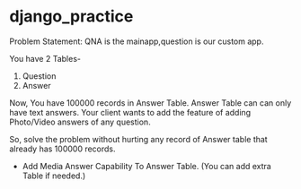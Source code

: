 # django_practice

Problem Statement:
QNA is the mainapp,question is our custom app.

You have 2 Tables-
1. Question
2. Answer

Now, You have 100000 records in Answer Table. Answer Table can can only have text answers.
Your client wants to add the feature of adding Photo/Video answers of any question.

So, solve the problem without hurting any record of Answer table that already has 100000 records.

- Add Media Answer Capability To Answer Table. (You can add extra Table if needed.)